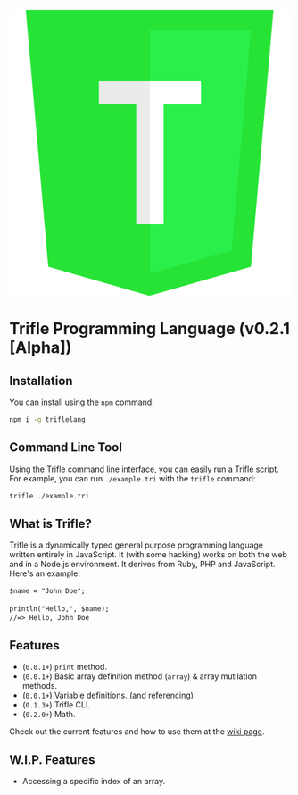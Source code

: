 <p align="center">
  <img width="512" height="512" src="assets/badge.png">
</p>

# Trifle Programming Language (v0.2.1 [Alpha])

## Installation
You can install using the `npm` command:
```sh
npm i -g triflelang
```

## Command Line Tool
Using the Trifle command line interface, you can easily run a Trifle script.  For example, you can run `./example.tri` with the `trifle` command:
```sh
trifle ./example.tri
```

## What is Trifle?
Trifle is a dynamically typed general purpose programming language written entirely in JavaScript.  It (with some hacking) works on both the web and in a Node.js environment.  It derives from Ruby, PHP and JavaScript. Here's an example:
```
$name = "John Doe";

println("Hello,", $name);
//=> Hello, John Doe
```

## Features
- (`0.0.1+`) `print` method.
- (`0.0.1+`) Basic array definition method (`array`) & array mutilation methods.
- (`0.0.1+`) Variable definitions. (and referencing)
- (`0.1.3+`) Trifle CLI.
- (`0.2.0+`) Math.

Check out the current features and how to use them at the [wiki page](https://github.com/zackenstien/trifle-lang/wiki).

## W.I.P. Features
- Accessing a specific index of an array.